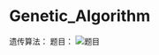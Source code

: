 # Genetic_Algorithm
遗传算法：
题目：
![题目](https://user-images.githubusercontent.com/74950715/111615001-36cf9380-881b-11eb-9b11-d2de442248ce.jpg)

